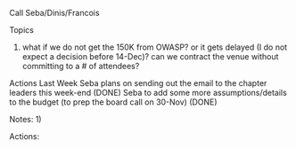 Call Seba/Dinis/Francois

Topics
1. what if we do not get the 150K from OWASP? or it gets delayed (I do not expect a decision before 14-Dec)?
can we contract the venue without committing to a # of attendees?

Actions Last Week
Seba plans on sending out the email to the chapter leaders this week-end (DONE)
Seba to add some more assumptions/details to the budget (to prep the board call on 30-Nov) (DONE)

Notes:
1) 

Actions:


